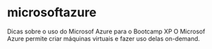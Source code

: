 # microsoftazure
Dicas sobre o uso do Microsof Azure para o Bootcamp XP
O Microsof Azure permite criar máquinas virtuais e fazer uso delas on-demand.
